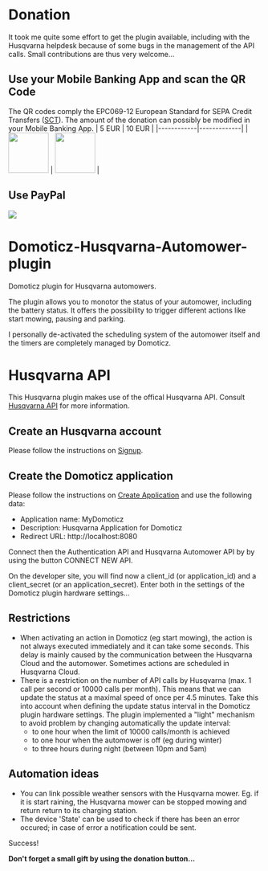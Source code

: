 # Donation
It took me quite some effort to get the plugin available, including with the Husqvarna helpdesk because of some bugs in the management of the API calls.
Small contributions are thus very welcome...

## Use your Mobile Banking App and scan the QR Code
The QR codes comply the EPC069-12 European Standard for SEPA Credit Transfers ([SCT](https://www.europeanpaymentscouncil.eu/sites/default/files/KB/files/EPC069-12%20v2.1%20Quick%20Response%20Code%20-%20Guidelines%20to%20Enable%20the%20Data%20Capture%20for%20the%20Initiation%20of%20a%20SCT.pdf)). The amount of the donation can possibly be modified in your Mobile Banking App.
| 5 EUR      | 10 EUR      |
|------------|-------------|
| <img src="https://user-images.githubusercontent.com/16196363/110995648-000cff80-837b-11eb-83a7-7a8c0e0f6996.png" width="80" height="80"> | <img src="https://user-images.githubusercontent.com/16196363/110995669-08fdd100-837b-11eb-98f9-aa32446b5b28.png" width="80" height="80"> |

## Use PayPal
[![](https://www.paypalobjects.com/en_US/BE/i/btn/btn_donateCC_LG.gif)](https://www.paypal.com/cgi-bin/webscr?cmd=_s-xclick&hosted_button_id=AT4L7ST55JR4A) 

# Domoticz-Husqvarna-Automower-plugin
Domoticz plugin for Husqvarna automowers.

The plugin allows you to monotor the status of your automower, including the battery status. It offers the possibility to trigger different actions like start mowing, pausing and parking.

I personally de-activated the scheduling system of the automower itself and the timers are completely managed by Domoticz.

# Husqvarna API
This Husqvarna plugin makes use of the offical Husqvarna API. Consult [Husqvarna API](https://developer.husqvarnagroup.cloud/docs/get-started) for more information.

## Create an Husqvarna account
Please follow the instructions on [Signup](https://developer.husqvarnagroup.cloud/docs/get-started#1sign-up-and-create-account).

## Create the Domoticz application
Please follow the instructions on [Create Application](https://developer.husqvarnagroup.cloud/docs/get-started#2create-application) and use the following data:
* Application name: MyDomoticz
* Description: Husqvarna Application for Domoticz
* Redirect URL: http://localhost:8080

Connect then the Authentication API and Husqvarna Automower API by by using the button CONNECT NEW API.

On the developer site, you will find now a client_id (or application_id) and a client_secret (or an application_secret). Enter both in the settings of the Domoticz plugin hardware settings...

## Restrictions
* When activating an action in Domoticz (eg start mowing), the action is not always executed immediately and it can take some seconds. This delay is mainly caused by the communication between the Husqvarna Cloud and the automower. Sometimes actions are scheduled in Husqvarna Cloud.
* There is a restriction on the number of API calls by Husqvarna (max. 1 call per second or 10000 calls per month). This means that we can update the status at a maximal speed of once per 4.5 minutes. Take this into account when defining the update status interval in the Domoticz plugin hardware settings. The plugin implemented a "light" mechanism to avoid problem by changing automatically the update interval:
  * to one hour when the limit of 10000 calls/month is achieved
  * to one hour when the automower is off (eg during winter)
  * to three hours during night (between 10pm and 5am)
  
## Automation ideas
* You can link possible weather sensors with the Husqvarna mower. Eg. if it is start raining, the Husqvarna mower can be stopped mowing and return return to its charging station.
* The device 'State' can be used to check if there has been an error occured; in case of error a notification could be sent.

Success!

**Don't forget a small gift by using the donation button...**

